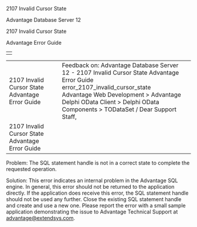 2107 Invalid Cursor State




Advantage Database Server 12  

2107 Invalid Cursor State

Advantage Error Guide

|  |
| --- |
|  |

|  |  |  |  |  |
| --- | --- | --- | --- | --- |
| 2107 Invalid Cursor State  Advantage Error Guide |  |  | Feedback on: Advantage Database Server 12 - 2107 Invalid Cursor State Advantage Error Guide error\_2107\_invalid\_cursor\_state Advantage Web Development > Advantage Delphi OData Client > Delphi OData Components > TODataSet / Dear Support Staff, |  |
| 2107 Invalid Cursor State  Advantage Error Guide |  |  |  |  |

Problem: The SQL statement handle is not in a correct state to complete the requested operation.

Solution: This error indicates an internal problem in the Advantage SQL engine. In general, this error should not be returned to the application directly. If the application does receive this error, the SQL statement handle should not be used any further. Close the existing SQL statement handle and create and use a new one. Please report the error with a small sample application demonstrating the issue to Advantage Technical Support at advantage@extendsys.com.